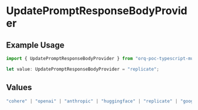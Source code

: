 # UpdatePromptResponseBodyProvider

## Example Usage

```typescript
import { UpdatePromptResponseBodyProvider } from "orq-poc-typescript-multi-env-version/models/operations";

let value: UpdatePromptResponseBodyProvider = "replicate";
```

## Values

```typescript
"cohere" | "openai" | "anthropic" | "huggingface" | "replicate" | "google" | "google-ai" | "azure" | "aws" | "anyscale" | "perplexity" | "groq" | "fal" | "leonardoai" | "nvidia"
```